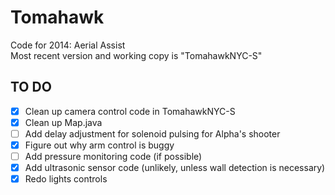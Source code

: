 Tomahawk
========

Code for 2014: Aerial Assist  
Most recent version and working copy is "TomahawkNYC-S"

TO DO
-----
- [x] Clean up camera control code in TomahawkNYC-S   
- [x] Clean up Map.java
- [ ] Add delay adjustment for solenoid pulsing for Alpha's shooter 
- [x] Figure out why arm control is buggy 
- [ ] Add pressure monitoring code (if possible)  
- [x] Add ultrasonic sensor code (unlikely, unless wall detection is necessary) 
- [x] Redo lights controls  
